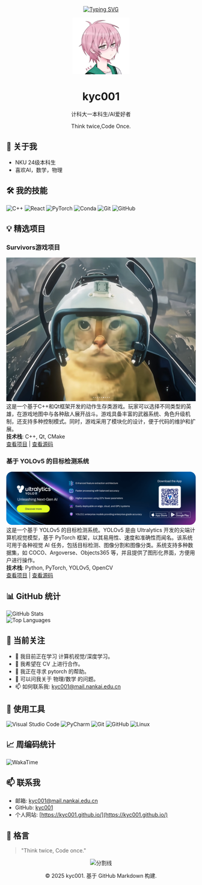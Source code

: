 <div align="center">

  <!-- 动态打字效果 -->
  [![Typing SVG](https://readme-typing-svg.demolab.com?font=Fira+Code&pause=1000&width=435&lines=Hello%2C+World!%3BWelcome+to+my+GitHub+Profile!&center=true&size=27)](https://git.io/typing-svg)

  <!-- 个人头像 -->
  <img src="avatar.jpg" alt="我的头像" width="150" height="150" class="rounded-full border-4 border-blue-300 object-cover" />

  <!-- 个人信息 -->
  <h1 id="profile-name" class="text-3xl font-bold">kyc001</h1>
  <p id="profile-title" class="text-xl text-blue-600">计科大一本科生/AI爱好者</p>
  <p id="profile-bio" class="text-gray-600">Think twice,Code Once.</p>

  <!-- 社交链接 -->
  <div class="mt-4 space-x-4">
    <a href="https://github.com/kyc001" target="_blank" class="text-gray-600 hover:text-blue-700"><i class="fab fa-github text-xl"></i></a>
    <a href="#" target="_blank" class="text-gray-600 hover:text-blue-700"><i class="fab fa-linkedin text-xl"></i></a>
    <a href="#" target="_blank" class="text-gray-600 hover:text-blue-700"><i class="fab fa-twitter text-xl"></i></a>
    <a href="https://kyc001.github.io/" target="_blank" class="text-gray-600 hover:text-blue-700"><i class="fas fa-globe text-xl"></i></a>
  </div>

  <!-- 分割线 -->
  <div class="my-8 w-full h-px bg-gray-300"></div>

</div>

## 🚀 关于我
- NKU 24级本科生
- 喜欢AI，数学，物理

## 🛠️ 我的技能
![C++](https://img.shields.io/badge/C++-00599C?logo=c%2B%2B&logoColor=white)
![React](https://img.shields.io/badge/React-61DAFB?logo=react&logoColor=black)
![PyTorch](https://img.shields.io/badge/PyTorch-EE4C2C?logo=pytorch&logoColor=white)
![Conda](https://img.shields.io/badge/Conda-44A833?logo=anaconda&logoColor=white)
![Git](https://img.shields.io/badge/Git-F05032?logo=git&logoColor=white)
![GitHub](https://img.shields.io/badge/GitHub-181717?logo=github&logoColor=white)

## 💡 精选项目

### Survivors游戏项目
![Survivors游戏截图](bg.jpg)  
这是一个基于C++和Qt框架开发的动作生存类游戏。玩家可以选择不同类型的英雄，在游戏地图中与各种敌人展开战斗。游戏具备丰富的武器系统、角色升级机制，还支持多种控制模式。同时，游戏采用了模块化的设计，便于代码的维护和扩展。  
**技术栈**: C++, Qt, CMake  
[查看项目](https://github.com/kyc001) | [查看源码](https://github.com/kyc001)

### 基于 YOLOv5 的目标检测系统
![项目截图](https://raw.githubusercontent.com/ultralytics/assets/main/yolov8/banner-yolov8.png)  
这是一个基于 YOLOv5 的目标检测系统。YOLOv5 是由 Ultralytics 开发的尖端计算机视觉模型，基于 PyTorch 框架，以其易用性、速度和准确性而闻名。该系统可用于各种视觉 AI 任务，包括目标检测、图像分割和图像分类。系统支持多种数据集，如 COCO、Argoverse、Objects365 等，并且提供了图形化界面，方便用户进行操作。  
**技术栈**: Python, PyTorch, YOLOv5, OpenCV  
[查看项目](https://github.com/kyc001/aimbot-on-yolov5) | [查看源码](https://github.com/ultralytics/yolov5)

## 📊 GitHub 统计
![GitHub Stats](https://github-readme-stats.vercel.app/api?username=kyc001&show_icons=true&theme=radical&rank_icon=github)  
![Top Languages](https://github-readme-stats.vercel.app/api/top-langs/?username=kyc001&layout=compact&theme=radical)

## 🔭 当前关注
- 🌱 我目前正在学习 计算机视觉/深度学习。
- 👯 我希望在 CV 上进行合作。
- 🤔 我正在寻求 pytorch 的帮助。
- 💬 可以问我关于 物理/数学 的问题。
- 📫 如何联系我: [kyc001@mail.nankai.edu.cn](mailto:kyc001@mail.nankai.edu.cn)

## 🔧 使用工具
![Visual Studio Code](https://img.shields.io/badge/VSCode-0078D4?logo=visual%20studio%20code&logoColor=white)
![PyCharm](https://img.shields.io/badge/PyCharm-000000?logo=pycharm&logoColor=white)
![Git](https://img.shields.io/badge/Git-F05032?logo=git&logoColor=white)
![GitHub](https://img.shields.io/badge/GitHub-181717?logo=github&logoColor=white)
![Linux](https://img.shields.io/badge/Linux-FCC624?logo=linux&logoColor=black)

## 📈 周编码统计
![WakaTime](https://wakatime.com/share/@42d0678c-368b-448b-9a77-5d21c5b55352/d07b5f65-d3e1-4896-897c-1695c560a7dc.svg)

## 📫 联系我
- 邮箱: [kyc001@mail.nankai.edu.cn](mailto:kyc001@mail.nankai.edu.cn)
- GitHub: [kyc001](https://github.com/kyc001)
- 个人网站: [https://kyc001.github.io/](https://kyc001.github.io/)

## 📝 格言
> "Think twice, Code once."

<div align="center">
  <img src="https://picsum.photos/800/200" alt="分割线" class="w-full" />
  <p class="text-gray-500 text-sm mt-4">© 2025 kyc001. 基于 GitHub Markdown 构建.</p>
</div>